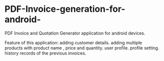 # PDF-Invoice-generation-for-android-
PDF Invoice and Quotation Generator application for android devices.

Feature of this application:
adding customer details.
adding multiple products with product name , price and quantity.
user profile.
profile setting.
history records of the previous invoices.

